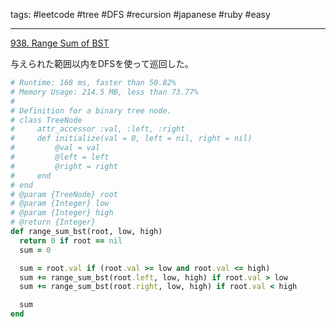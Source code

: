 tags: #leetcode #tree #DFS #recursion #japanese #ruby #easy

<hr />

[938. Range Sum of BST](https://leetcode.com/problems/range-sum-of-bst/)

与えられた範囲以内をDFSを使って巡回した。

```rb
# Runtime: 168 ms, faster than 50.82%
# Memory Usage: 214.5 MB, less than 73.77%
#
# Definition for a binary tree node.
# class TreeNode
#     attr_accessor :val, :left, :right
#     def initialize(val = 0, left = nil, right = nil)
#         @val = val
#         @left = left
#         @right = right
#     end
# end
# @param {TreeNode} root
# @param {Integer} low
# @param {Integer} high
# @return {Integer}
def range_sum_bst(root, low, high)
  return 0 if root == nil
  sum = 0

  sum = root.val if (root.val >= low and root.val <= high)
  sum += range_sum_bst(root.left, low, high) if root.val > low    
  sum += range_sum_bst(root.right, low, high) if root.val < high

  sum
end
```